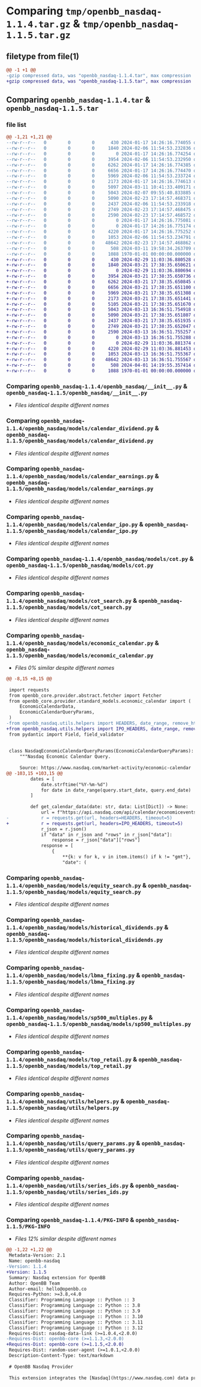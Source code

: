 # Comparing `tmp/openbb_nasdaq-1.1.4.tar.gz` & `tmp/openbb_nasdaq-1.1.5.tar.gz`

## filetype from file(1)

```diff
@@ -1 +1 @@
-gzip compressed data, was "openbb_nasdaq-1.1.4.tar", max compression
+gzip compressed data, was "openbb_nasdaq-1.1.5.tar", max compression
```

## Comparing `openbb_nasdaq-1.1.4.tar` & `openbb_nasdaq-1.1.5.tar`

### file list

```diff
@@ -1,21 +1,21 @@
--rw-r--r--   0        0        0      430 2024-01-17 14:26:16.774055 openbb_nasdaq-1.1.4/README.md
--rw-r--r--   0        0        0     1840 2024-02-06 11:54:53.232836 openbb_nasdaq-1.1.4/openbb_nasdaq/__init__.py
--rw-r--r--   0        0        0        0 2024-01-17 14:26:16.774254 openbb_nasdaq-1.1.4/openbb_nasdaq/models/__init__.py
--rw-r--r--   0        0        0     3954 2024-02-06 11:54:53.232950 openbb_nasdaq-1.1.4/openbb_nasdaq/models/calendar_dividend.py
--rw-r--r--   0        0        0     6262 2024-01-17 14:26:16.774385 openbb_nasdaq-1.1.4/openbb_nasdaq/models/calendar_earnings.py
--rw-r--r--   0        0        0     6656 2024-01-17 14:26:16.774470 openbb_nasdaq-1.1.4/openbb_nasdaq/models/calendar_ipo.py
--rw-r--r--   0        0        0     5969 2024-02-06 11:54:53.233724 openbb_nasdaq-1.1.4/openbb_nasdaq/models/cot.py
--rw-r--r--   0        0        0     2173 2024-01-17 14:26:16.774613 openbb_nasdaq-1.1.4/openbb_nasdaq/models/cot_search.py
--rw-r--r--   0        0        0     5097 2024-03-11 10:41:33.409171 openbb_nasdaq-1.1.4/openbb_nasdaq/models/economic_calendar.py
--rw-r--r--   0        0        0     5043 2024-02-07 09:55:40.833885 openbb_nasdaq-1.1.4/openbb_nasdaq/models/equity_search.py
--rw-r--r--   0        0        0     5090 2024-02-23 17:14:57.468371 openbb_nasdaq-1.1.4/openbb_nasdaq/models/historical_dividends.py
--rw-r--r--   0        0        0     2437 2024-02-06 11:54:53.233918 openbb_nasdaq-1.1.4/openbb_nasdaq/models/lbma_fixing.py
--rw-r--r--   0        0        0     2749 2024-02-23 17:14:57.468475 openbb_nasdaq-1.1.4/openbb_nasdaq/models/sp500_multiples.py
--rw-r--r--   0        0        0     2590 2024-02-23 17:14:57.468572 openbb_nasdaq-1.1.4/openbb_nasdaq/models/top_retail.py
--rw-r--r--   0        0        0        0 2024-01-17 14:26:16.775081 openbb_nasdaq-1.1.4/openbb_nasdaq/py.typed
--rw-r--r--   0        0        0        0 2024-01-17 14:26:16.775174 openbb_nasdaq-1.1.4/openbb_nasdaq/utils/__init__.py
--rw-r--r--   0        0        0     4220 2024-01-17 14:26:16.775252 openbb_nasdaq-1.1.4/openbb_nasdaq/utils/helpers.py
--rw-r--r--   0        0        0     1053 2024-02-06 11:54:53.234791 openbb_nasdaq-1.1.4/openbb_nasdaq/utils/query_params.py
--rw-r--r--   0        0        0    48642 2024-02-23 17:14:57.468862 openbb_nasdaq-1.1.4/openbb_nasdaq/utils/series_ids.py
--rw-r--r--   0        0        0      508 2024-03-11 19:58:34.263709 openbb_nasdaq-1.1.4/pyproject.toml
--rw-r--r--   0        0        0     1088 1970-01-01 00:00:00.000000 openbb_nasdaq-1.1.4/PKG-INFO
+-rw-r--r--   0        0        0      430 2024-02-29 11:03:36.880528 openbb_nasdaq-1.1.5/README.md
+-rw-r--r--   0        0        0     1840 2024-03-21 17:38:35.650621 openbb_nasdaq-1.1.5/openbb_nasdaq/__init__.py
+-rw-r--r--   0        0        0        0 2024-02-29 11:03:36.880694 openbb_nasdaq-1.1.5/openbb_nasdaq/models/__init__.py
+-rw-r--r--   0        0        0     3954 2024-03-21 17:38:35.650736 openbb_nasdaq-1.1.5/openbb_nasdaq/models/calendar_dividend.py
+-rw-r--r--   0        0        0     6262 2024-03-21 17:38:35.650845 openbb_nasdaq-1.1.5/openbb_nasdaq/models/calendar_earnings.py
+-rw-r--r--   0        0        0     6656 2024-03-21 17:38:35.651100 openbb_nasdaq-1.1.5/openbb_nasdaq/models/calendar_ipo.py
+-rw-r--r--   0        0        0     5969 2024-03-21 17:38:35.651308 openbb_nasdaq-1.1.5/openbb_nasdaq/models/cot.py
+-rw-r--r--   0        0        0     2173 2024-03-21 17:38:35.651441 openbb_nasdaq-1.1.5/openbb_nasdaq/models/cot_search.py
+-rw-r--r--   0        0        0     5105 2024-03-21 17:38:35.651670 openbb_nasdaq-1.1.5/openbb_nasdaq/models/economic_calendar.py
+-rw-r--r--   0        0        0     5043 2024-03-13 16:36:51.754918 openbb_nasdaq-1.1.5/openbb_nasdaq/models/equity_search.py
+-rw-r--r--   0        0        0     5090 2024-03-21 17:38:35.651807 openbb_nasdaq-1.1.5/openbb_nasdaq/models/historical_dividends.py
+-rw-r--r--   0        0        0     2437 2024-03-21 17:38:35.651935 openbb_nasdaq-1.1.5/openbb_nasdaq/models/lbma_fixing.py
+-rw-r--r--   0        0        0     2749 2024-03-21 17:38:35.652047 openbb_nasdaq-1.1.5/openbb_nasdaq/models/sp500_multiples.py
+-rw-r--r--   0        0        0     2590 2024-03-13 16:36:51.755257 openbb_nasdaq-1.1.5/openbb_nasdaq/models/top_retail.py
+-rw-r--r--   0        0        0        0 2024-03-13 16:36:51.755288 openbb_nasdaq-1.1.5/openbb_nasdaq/py.typed
+-rw-r--r--   0        0        0        0 2024-02-29 11:03:36.881374 openbb_nasdaq-1.1.5/openbb_nasdaq/utils/__init__.py
+-rw-r--r--   0        0        0     4220 2024-02-29 11:03:36.881453 openbb_nasdaq-1.1.5/openbb_nasdaq/utils/helpers.py
+-rw-r--r--   0        0        0     1053 2024-03-13 16:36:51.755367 openbb_nasdaq-1.1.5/openbb_nasdaq/utils/query_params.py
+-rw-r--r--   0        0        0    48642 2024-03-13 16:36:51.755567 openbb_nasdaq-1.1.5/openbb_nasdaq/utils/series_ids.py
+-rw-r--r--   0        0        0      508 2024-04-01 14:19:55.357414 openbb_nasdaq-1.1.5/pyproject.toml
+-rw-r--r--   0        0        0     1088 1970-01-01 00:00:00.000000 openbb_nasdaq-1.1.5/PKG-INFO
```

### Comparing `openbb_nasdaq-1.1.4/openbb_nasdaq/__init__.py` & `openbb_nasdaq-1.1.5/openbb_nasdaq/__init__.py`

 * *Files identical despite different names*

### Comparing `openbb_nasdaq-1.1.4/openbb_nasdaq/models/calendar_dividend.py` & `openbb_nasdaq-1.1.5/openbb_nasdaq/models/calendar_dividend.py`

 * *Files identical despite different names*

### Comparing `openbb_nasdaq-1.1.4/openbb_nasdaq/models/calendar_earnings.py` & `openbb_nasdaq-1.1.5/openbb_nasdaq/models/calendar_earnings.py`

 * *Files identical despite different names*

### Comparing `openbb_nasdaq-1.1.4/openbb_nasdaq/models/calendar_ipo.py` & `openbb_nasdaq-1.1.5/openbb_nasdaq/models/calendar_ipo.py`

 * *Files identical despite different names*

### Comparing `openbb_nasdaq-1.1.4/openbb_nasdaq/models/cot.py` & `openbb_nasdaq-1.1.5/openbb_nasdaq/models/cot.py`

 * *Files identical despite different names*

### Comparing `openbb_nasdaq-1.1.4/openbb_nasdaq/models/cot_search.py` & `openbb_nasdaq-1.1.5/openbb_nasdaq/models/cot_search.py`

 * *Files identical despite different names*

### Comparing `openbb_nasdaq-1.1.4/openbb_nasdaq/models/economic_calendar.py` & `openbb_nasdaq-1.1.5/openbb_nasdaq/models/economic_calendar.py`

 * *Files 0% similar despite different names*

```diff
@@ -8,15 +8,15 @@
 
 import requests
 from openbb_core.provider.abstract.fetcher import Fetcher
 from openbb_core.provider.standard_models.economic_calendar import (
     EconomicCalendarData,
     EconomicCalendarQueryParams,
 )
-from openbb_nasdaq.utils.helpers import HEADERS, date_range, remove_html_tags
+from openbb_nasdaq.utils.helpers import IPO_HEADERS, date_range, remove_html_tags
 from pydantic import Field, field_validator
 
 
 class NasdaqEconomicCalendarQueryParams(EconomicCalendarQueryParams):
     """Nasdaq Economic Calendar Query.
 
     Source: https://www.nasdaq.com/market-activity/economic-calendar
@@ -103,15 +103,15 @@
         dates = [
             date.strftime("%Y-%m-%d")
             for date in date_range(query.start_date, query.end_date)
         ]
 
         def get_calendar_data(date: str, data: List[Dict]) -> None:
             url = f"https://api.nasdaq.com/api/calendar/economicevents?date={date}"
-            r = requests.get(url, headers=HEADERS, timeout=5)
+            r = requests.get(url, headers=IPO_HEADERS, timeout=5)
             r_json = r.json()
             if "data" in r_json and "rows" in r_json["data"]:
                 response = r_json["data"]["rows"]
             response = [
                 {
                     **{k: v for k, v in item.items() if k != "gmt"},
                     "date": (
```

### Comparing `openbb_nasdaq-1.1.4/openbb_nasdaq/models/equity_search.py` & `openbb_nasdaq-1.1.5/openbb_nasdaq/models/equity_search.py`

 * *Files identical despite different names*

### Comparing `openbb_nasdaq-1.1.4/openbb_nasdaq/models/historical_dividends.py` & `openbb_nasdaq-1.1.5/openbb_nasdaq/models/historical_dividends.py`

 * *Files identical despite different names*

### Comparing `openbb_nasdaq-1.1.4/openbb_nasdaq/models/lbma_fixing.py` & `openbb_nasdaq-1.1.5/openbb_nasdaq/models/lbma_fixing.py`

 * *Files identical despite different names*

### Comparing `openbb_nasdaq-1.1.4/openbb_nasdaq/models/sp500_multiples.py` & `openbb_nasdaq-1.1.5/openbb_nasdaq/models/sp500_multiples.py`

 * *Files identical despite different names*

### Comparing `openbb_nasdaq-1.1.4/openbb_nasdaq/models/top_retail.py` & `openbb_nasdaq-1.1.5/openbb_nasdaq/models/top_retail.py`

 * *Files identical despite different names*

### Comparing `openbb_nasdaq-1.1.4/openbb_nasdaq/utils/helpers.py` & `openbb_nasdaq-1.1.5/openbb_nasdaq/utils/helpers.py`

 * *Files identical despite different names*

### Comparing `openbb_nasdaq-1.1.4/openbb_nasdaq/utils/query_params.py` & `openbb_nasdaq-1.1.5/openbb_nasdaq/utils/query_params.py`

 * *Files identical despite different names*

### Comparing `openbb_nasdaq-1.1.4/openbb_nasdaq/utils/series_ids.py` & `openbb_nasdaq-1.1.5/openbb_nasdaq/utils/series_ids.py`

 * *Files identical despite different names*

### Comparing `openbb_nasdaq-1.1.4/PKG-INFO` & `openbb_nasdaq-1.1.5/PKG-INFO`

 * *Files 12% similar despite different names*

```diff
@@ -1,22 +1,22 @@
 Metadata-Version: 2.1
 Name: openbb-nasdaq
-Version: 1.1.4
+Version: 1.1.5
 Summary: Nasdaq extension for OpenBB
 Author: OpenBB Team
 Author-email: hello@openbb.co
 Requires-Python: >=3.8,<4.0
 Classifier: Programming Language :: Python :: 3
 Classifier: Programming Language :: Python :: 3.8
 Classifier: Programming Language :: Python :: 3.9
 Classifier: Programming Language :: Python :: 3.10
 Classifier: Programming Language :: Python :: 3.11
 Classifier: Programming Language :: Python :: 3.12
 Requires-Dist: nasdaq-data-link (>=1.0.4,<2.0.0)
-Requires-Dist: openbb-core (>=1.1.3,<2.0.0)
+Requires-Dist: openbb-core (>=1.1.5,<2.0.0)
 Requires-Dist: random-user-agent (>=1.0.1,<2.0.0)
 Description-Content-Type: text/markdown
 
 # OpenBB Nasdaq Provider
 
 This extension integrates the [Nasdaq](https://www.nasdaq.com) data provider into the OpenBB Platform.
```

